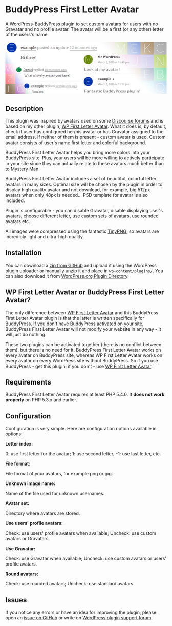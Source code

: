 BuddyPress First Letter Avatar
==============

A WordPress-BuddyPress plugin to set custom avatars for users with no Gravatar and no profile avatar. The avatar will be a first (or any other) letter of the users's name.

![BuddyPress First Letter Avatar banner](/assets/banner-772x250.png?raw=true)

## Description

This plugin was inspired by avatars used on some [Discourse forums](http://www.discourse.org/) and is based on my other plugin, [WP First Letter Avatar](https://github.com/DanielAGW/wp-first-letter-avatar). What it does is, by default, check if user has configured her/his avatar or has Gravatar assigned to the email address. If neither of them is present - custom avatar is used. Custom avatar consists of user's name first letter and colorful background. 

BuddyPress First Letter Avatar helps you bring more colors into your BuddyPress site. Plus, your users will be more willing to actively participate in your site since they can actually relate to these avatars much better than to Mystery Man.

BuddyPress First Letter Avatar includes a set of beautiful, colorful letter avatars in many sizes. Optimal size will be chosen by the plugin in order to display high quality avatar and not download, for example, big 512px avatars when only 48px is needed... PSD template for avatar is also included. 

Plugin is configurable - you can disable Gravatar, disable displaying user's avatars, choose different letter, use custom sets of avatars, use rounded avatars etc.

All images were compressed using the fantastic [TinyPNG](https://tinypng.com/), so avatars are incredibly light and ultra-high quality.

## Installation

You can download a [zip from GitHub](https://github.com/DanielAGW/buddypress-first-letter-avatar/archive/master.zip) and upload it using the WordPress plugin uploader or manually unzip it and place in ```wp-content/plugins/```. You can also download it from [WordPress.org Plugin Directory](https://wordpress.org/plugins/buddypress-first-letter-avatar/).

## WP First Letter Avatar or BuddyPress First Letter Avatar?

The only difference between [WP First Letter Avatar](https://github.com/DanielAGW/wp-first-letter-avatar) and this BuddyPress First Letter Avatar plugin is that the latter is written specifically for BuddyPress. If you don't have BuddyPress activated on your site, BuddyPress First Letter Avatar will not modify your website in any way - it will just do nothing.

These two plugins can be activated together (there is no conflict between them), but there is no need for it. BuddyPress First Letter Avatar works on every avatar on BuddyPress site, whereas WP First Letter Avatar works on every avatar on every WordPress site without BuddyPress. So if you use BuddyPress - get this plugin; if you don't - use [WP First Letter Avatar](https://github.com/DanielAGW/wp-first-letter-avatar).

## Requirements

BuddyPress First Letter Avatar requires at least PHP 5.4.0. It **does not work properly** on PHP 5.3.x and earlier.

## Configuration

Configuration is very simple. Here are configuration options available in options:

**Letter index:**

0: use first letter for the avatar; 1: use second letter; -1: use last letter, etc.

**File format:**

File format of your avatars, for example png or jpg.

**Unknown image name:**

Name of the file used for unknown usernames.

**Avatar set:**

Directory where avatars are stored.

**Use users' profile avatars:**

Check: use users' profile avatars when available; Uncheck: use custom avatars or Gravatars.

**Use Gravatar:**

Check: use Gravatar when available; Uncheck: use custom avatars or users' profile avatars.

**Round avatars:**

Check: use rounded avatars; Uncheck: use standard avatars.

## Issues
If you notice any errors or have an idea for improving the plugin, please open an [issue on GitHub](https://github.com/DanielAGW/buddypress-first-letter-avatar/issues) or write on [WordPress plugin support forum](https://wordpress.org/support/plugin/buddypress-first-letter-avatar).